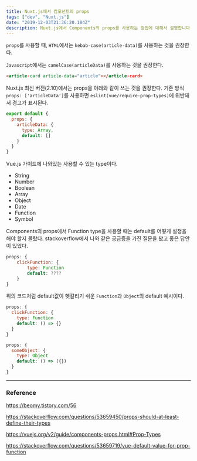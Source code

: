 ```yaml
---
title: Nuxt.js에서 컴포넌트의 props
tags: ["dev", "Nuxt.js"]
date: "2019-12-03T21:36:20.184Z"
description: Nuxt.js에서 Components의 props를 사용하는 방법에 대해서 설명합니다.
---
```


`props`를 사용할 때, `HTML`에서는 `kebab-case(article-data)`를 사용하는 것을 권장한다.

`Javascript`에서는 `camelCase(articleData)`를 사용하는 것을 권장한다.

```html
<article-card article-data="article"></article-card>
```

Nuxt.js 최신 버전(2.10)에서는 props을 아래와 같이 쓰는 것을 권장한다. 기존 방식 `props: ['articleData']`를 사용하면 `eslint(vue/require-prop-types)`에 위반돼서 경고가 표시된다.

```javascript
export default {
  props: {
    articleData: {
      type: Array,
      default: []
    }
  }
}
```

Vue.js 가이드에 나와있는 사용할 수 있는 type이다.

- String
- Number
- Boolean
- Array
- Object
- Date
- Function
- Symbol

Components의 props에서 Function type을 사용할 때는 default를 어떻게 설정을 해야 할지 몰랐다.
stackoverflow에서 나와 같은 궁금증을 가진 질문을 봤고 좋은 답안이 있었다.

```javascript
props: {
    clickFunction: {
        type: Function
        default: ????
    }
}
```

위의 코드처럼 default값이 헷갈리기 쉬운 `Function`과 `Object`의 default 예시이다.

```javascript
props: {
  clickFunction: {
    type: Function
    default: () => {}
  }
}

props: {
  someObject: {
    type: Object
    default: () => ({})
  }
}
```

---
### Reference

https://beomy.tistory.com/56 

https://stackoverflow.com/questions/53659450/props-should-at-least-define-their-types

https://vuejs.org/v2/guide/components-props.html#Prop-Types

https://stackoverflow.com/questions/53659719/vue-default-value-for-prop-function
